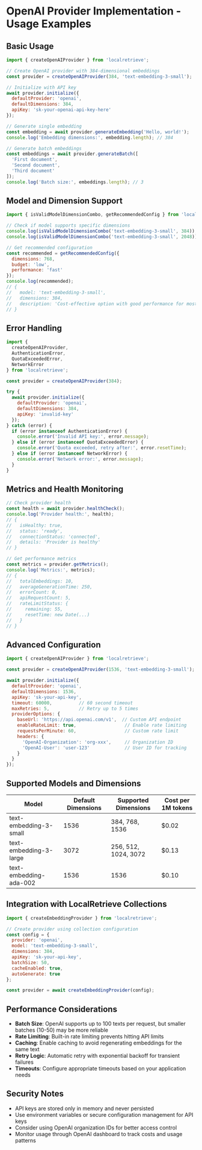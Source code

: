 # OpenAI Provider Implementation - Usage Examples

## Basic Usage

```javascript
import { createOpenAIProvider } from 'localretrieve';

// Create OpenAI provider with 384-dimensional embeddings
const provider = createOpenAIProvider(384, 'text-embedding-3-small');

// Initialize with API key
await provider.initialize({
  defaultProvider: 'openai',
  defaultDimensions: 384,
  apiKey: 'sk-your-openai-api-key-here'
});

// Generate single embedding
const embedding = await provider.generateEmbedding('Hello, world!');
console.log('Embedding dimensions:', embedding.length); // 384

// Generate batch embeddings
const embeddings = await provider.generateBatch([
  'First document',
  'Second document',
  'Third document'
]);
console.log('Batch size:', embeddings.length); // 3
```

## Model and Dimension Support

```javascript
import { isValidModelDimensionCombo, getRecommendedConfig } from 'localretrieve';

// Check if model supports specific dimensions
console.log(isValidModelDimensionCombo('text-embedding-3-small', 384));  // true
console.log(isValidModelDimensionCombo('text-embedding-3-small', 2048)); // false

// Get recommended configuration
const recommended = getRecommendedConfig({
  dimensions: 768,
  budget: 'low',
  performance: 'fast'
});
console.log(recommended);
// {
//   model: 'text-embedding-3-small',
//   dimensions: 384,
//   description: 'Cost-effective option with good performance for most use cases'
// }
```

## Error Handling

```javascript
import {
  createOpenAIProvider,
  AuthenticationError,
  QuotaExceededError,
  NetworkError
} from 'localretrieve';

const provider = createOpenAIProvider(384);

try {
  await provider.initialize({
    defaultProvider: 'openai',
    defaultDimensions: 384,
    apiKey: 'invalid-key'
  });
} catch (error) {
  if (error instanceof AuthenticationError) {
    console.error('Invalid API key:', error.message);
  } else if (error instanceof QuotaExceededError) {
    console.error('Quota exceeded, retry after:', error.resetTime);
  } else if (error instanceof NetworkError) {
    console.error('Network error:', error.message);
  }
}
```

## Metrics and Health Monitoring

```javascript
// Check provider health
const health = await provider.healthCheck();
console.log('Provider health:', health);
// {
//   isHealthy: true,
//   status: 'ready',
//   connectionStatus: 'connected',
//   details: 'Provider is healthy'
// }

// Get performance metrics
const metrics = provider.getMetrics();
console.log('Metrics:', metrics);
// {
//   totalEmbeddings: 10,
//   averageGenerationTime: 250,
//   errorCount: 0,
//   apiRequestCount: 5,
//   rateLimitStatus: {
//     remaining: 55,
//     resetTime: new Date(...)
//   }
// }
```

## Advanced Configuration

```javascript
import { createOpenAIProvider } from 'localretrieve';

const provider = createOpenAIProvider(1536, 'text-embedding-3-small');

await provider.initialize({
  defaultProvider: 'openai',
  defaultDimensions: 1536,
  apiKey: 'sk-your-api-key',
  timeout: 60000,          // 60 second timeout
  maxRetries: 5,           // Retry up to 5 times
  providerOptions: {
    baseUrl: 'https://api.openai.com/v1',  // Custom API endpoint
    enableRateLimit: true,                  // Enable rate limiting
    requestsPerMinute: 60,                  // Custom rate limit
    headers: {
      'OpenAI-Organization': 'org-xxx',     // Organization ID
      'OpenAI-User': 'user-123'             // User ID for tracking
    }
  }
});
```

## Supported Models and Dimensions

| Model | Default Dimensions | Supported Dimensions | Cost per 1M tokens |
|-------|-------------------|---------------------|-------------------|
| text-embedding-3-small | 1536 | 384, 768, 1536 | $0.02 |
| text-embedding-3-large | 3072 | 256, 512, 1024, 3072 | $0.13 |
| text-embedding-ada-002 | 1536 | 1536 | $0.10 |

## Integration with LocalRetrieve Collections

```javascript
import { createEmbeddingProvider } from 'localretrieve';

// Create provider using collection configuration
const config = {
  provider: 'openai',
  model: 'text-embedding-3-small',
  dimensions: 384,
  apiKey: 'sk-your-api-key',
  batchSize: 50,
  cacheEnabled: true,
  autoGenerate: true
};

const provider = await createEmbeddingProvider(config);
```

## Performance Considerations

- **Batch Size**: OpenAI supports up to 100 texts per request, but smaller batches (10-50) may be more reliable
- **Rate Limiting**: Built-in rate limiting prevents hitting API limits
- **Caching**: Enable caching to avoid regenerating embeddings for the same text
- **Retry Logic**: Automatic retry with exponential backoff for transient failures
- **Timeouts**: Configure appropriate timeouts based on your application needs

## Security Notes

- API keys are stored only in memory and never persisted
- Use environment variables or secure configuration management for API keys
- Consider using OpenAI organization IDs for better access control
- Monitor usage through OpenAI dashboard to track costs and usage patterns